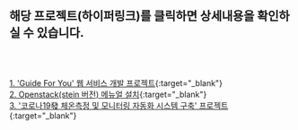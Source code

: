 ## 해당 프로젝트(하이퍼링크)를 클릭하면 상세내용을 확인하실 수 있습니다.


<br>
<br>

[1. 'Guide For You' 웹 서비스 개발 프로젝트](https://github.com/hahnsol/web_service_GuideForYou_with_springFramework){:target="_blank"}
<br>
[2. Openstack(stein 버전) 메뉴얼 설치](https://github.com/hahnsol/openstack_stein_install){:target="_blank"}
<br>
[3. '코로나19發 체온측정 및 모니터링 자동화 시스템 구축' 프로젝트](https://github.com/hahnsol/cccr_temperatureMonitoringService_2020){:target="_blank"}
